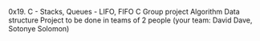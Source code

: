 0x19. C - Stacks, Queues - LIFO, FIFO
C
Group project
Algorithm
Data structure
Project to be done in teams of 2 people (your team: David Dave, Sotonye Solomon)
